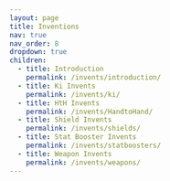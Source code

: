 ```yaml
---
layout: page
title: Inventions
nav: true
nav_order: 8
dropdown: true
children:
  - title: Introduction
    permalink: /invents/introduction/
  - title: Ki Invents
    permalink: /invents/ki/
  - title: HtH Invents
    permalink: /invents/HandtoHand/
  - title: Shield Invents
    permalink: /invents/shields/
  - title: Stat Booster Invents
    permalink: /invents/statboosters/
  - title: Weapon Invents
    permalink: /invents/weapons/
---
```

